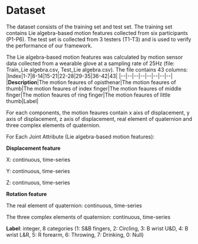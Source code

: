 # Dataset
The dataset consists of the training set and test set. The training set contains Lie algebra-based motion features collected from six participants (P1-P6). The test set is collected from 3 testers (T1-T3) and is used to verify the performance of our framework.

The Lie algebra-based motion features was calculated by motion sensor data collected from a wearable glove at a sampling rate of 25Hz (file: Train_Lie algebra.csv, Test_Lie algebra.csv).  The file contains 43 columns:
|Index|1-7|8-14|15-21|22-28|29-35|36-42|43|
|--|--|--|--|--|--|--|--|
|**Description**|The motion feaures of opisthenar|The motion feaures of thumb|The motion feaures of index finger|The motion feaures of middle finger|The motion feaures of ring finger|The motion feaures of little thumb|Label|

For each components, the motion feaures contain x aixs of displacement, y axis of displacement, z axis of displacement, real element of quaternion and three complex elements of quaternion.

For Each Joint Attribute (Lie algebra-based motion features):

**Displacement feature**

X: continuous, time-series

Y: continuous, time-series

Z: continuous, time-series

**Rotation feature**

The real element of quaternion: continuous, time-series

The three complex elements of quaternion: continuous, time-series

**Label**: integer, 8 categories (1: S&B fingers, 2: Circling, 3: B wrist U&D, 4: B wrist L&R, 5: R forearm, 6: Throwing, 7: Drinking, 0: Null)



